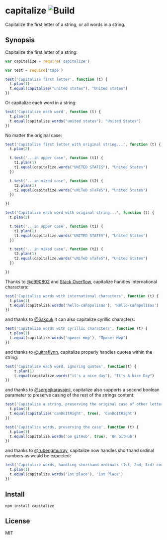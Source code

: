 # capitalize ![Build](https://github.com/grncdr/js-capitalize/workflows/Node%20CI/badge.svg)

Capitalize the first letter of a string, or all words in a string.

## Synopsis

Capitalize the first letter of a string:

```javascript
var capitalize = require('capitalize')

var test = require('tape')

test('Capitalize first letter', function (t) {
  t.plan(1)
  t.equal(capitalize("united states"), "United states")
})
```

Or capitalize each word in a string:

```javascript
test('Capitalize each word', function (t) {
  t.plan(1)
  t.equal(capitalize.words("united states"), "United States")
})
```

No matter the original case:

```javascript
test('Capitalize first letter with original string...', function (t) {
  t.plan(2)

  t.test('...in upper case', function (t1) {
    t1.plan(1)
    t1.equal(capitalize.words("UNITED STATES"), "United States")
  })

  t.test('...in mixed case', function (t2) {
    t2.plan(1)
    t2.equal(capitalize.words("uNiTeD sTaTeS"), "United States")
  })

})

test('Capitalize each word with original string...', function (t) {
  t.plan(2)

  t.test('...in upper case', function (t1) {
    t1.plan(1)
    t1.equal(capitalize.words("UNITED STATES"), "United States")
  })

  t.test('...in mixed case', function (t2) {
    t2.plan(1)
    t2.equal(capitalize.words("uNiTeD sTaTeS"), "United States")
  })

})
```

Thanks to [@c990802](https://github.com/grncdr/js-capitalize/pull/2) and [Stack Overflow](http://stackoverflow.com/questions/20690499/concrete-javascript-regex-for-accented-characters-diacritics), capitalize handles international characters:

```javascript
test('Capitalize words with international characters', function (t) {
  t.plan(1)
  t.equal(capitalize.words('hello-cañapolísas'), 'Hello-Cañapolísas')
})
```

and thanks to [@6akcuk](https://github.com/grncdr/js-capitalize/pull/11) it can also capitalize cyrillic characters:

```javascript
test('Capitalize words with cyrillic characters', function (t) {
  t.plan(1)
  t.equal(capitalize.words('привет мир'), "Привет Мир")
})
```

and thanks to [@ultraflynn](https://github.com/grncdr/js-capitalize/pull/3), capitalize properly handles quotes within the string:

```javascript
test('Capitalize each word, ignoring quotes', function(t) {
    t.plan(1)
    t.equal(capitalize.words("it's a nice day"), "It's A Nice Day")
})
```

and thanks to [@sergejkaravajnij](https://github.com/grncdr/js-capitalize/pull/9), capitalize also supports a second boolean parameter to preserve casing of the rest of the strings content:

```javascript
test('Capitalize a string, preserving the original case of other letters', function (t) {
  t.plan(1)
  t.equal(capitalize('canDoItRight', true), 'CanDoItRight')
})

test('Capitalize words, preserving the case', function (t) {
  t.plan(1)
  t.equal(capitalize.words('on gitHub', true), 'On GitHub')
})
```

and thanks to [@rubengmurray](https://github.com/grncdr/js-capitalize/pull/13), capitalize now handles shorthand ordinal numbers as would be expected:

```javascript
test('Capitalize words, handling shorthand ordinals (1st, 2nd, 3rd) correctly', function (t) {
  t.plan(1)
  t.equal(capitalize.words('1st place'), '1st Place')
})
```


## Install

    npm install capitalize

## License

MIT
